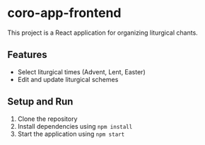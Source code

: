 # coro-app-frontend

This project is a React application for organizing liturgical chants.

## Features
- Select liturgical times (Advent, Lent, Easter)
- Edit and update liturgical schemes

## Setup and Run
1. Clone the repository
2. Install dependencies using `npm install`
3. Start the application using `npm start`
